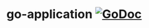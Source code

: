 # go-application [![GoDoc](https://godoc.org/github.com/mesg-foundation/go-application?status.svg)](https://godoc.org/github.com/mesg-foundation/go-application)
